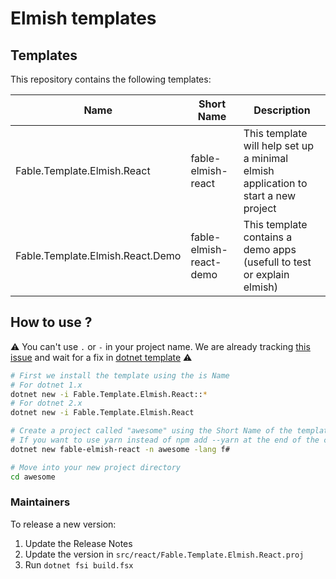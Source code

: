 # Elmish templates

## Templates

This repository contains the following templates:

| Name  | Short Name | Description  |
|---|---|---|
| Fable.Template.Elmish.React | fable-elmish-react | This template will help set up a minimal elmish application to start a new project |
| Fable.Template.Elmish.React.Demo | fable-elmish-react-demo | This template contains a demo apps (usefull to test or explain elmish) |

## How to use ?

:warning: You can't use `.` or `-` in your project name. We are already tracking [this issue](https://github.com/fable-elmish/templates/issues/7) and wait for a fix in [dotnet template](https://github.com/dotnet/templating/issues/402) :warning:

```bash
# First we install the template using the is Name
# For dotnet 1.x
dotnet new -i Fable.Template.Elmish.React::*
# For dotnet 2.x
dotnet new -i Fable.Template.Elmish.React

# Create a project called "awesome" using the Short Name of the template
# If you want to use yarn instead of npm add --yarn at the end of the command
dotnet new fable-elmish-react -n awesome -lang f#

# Move into your new project directory
cd awesome
```

### Maintainers

To release a new version:

1. Update the Release Notes
2. Update the version in `src/react/Fable.Template.Elmish.React.proj`
3. Run `dotnet fsi build.fsx`